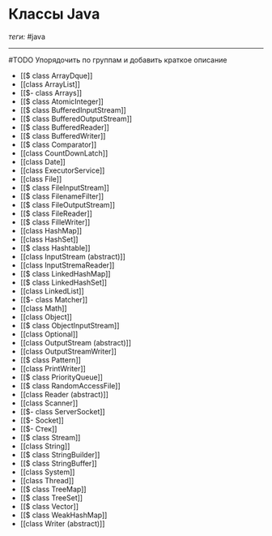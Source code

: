 # Классы Java
*теги:* #java

---

#TODO Упорядочить по группам и добавить краткое описание

- [[$ class ArrayDque]]
- [[class ArrayList]]
- [[$- class Arrays]]
- [[$ class AtomicInteger]]
- [[$ class BufferedInputStream]]
- [[$ class BufferedOutputStream]]
- [[$ class BufferedReader]]
- [[$ class BufferedWriter]]
- [[$ class Comparator]]
- [[class CountDownLatch]]
- [[class Date]]
- [[class ExecutorService]]
- [[class File]]
- [[$ class FileInputStream]]
- [[$ class FilenameFilter]]
- [[$ class FileOutputStream]]
- [[$ class FileReader]]
- [[$ class FilleWriter]]
- [[class HashMap]]
- [[class HashSet]]
- [[$ class Hashtable]]
- [[class InputStream (abstract)]]
- [[class InputStremaReader]]
- [[$ class LinkedHashMap]]
- [[$ class LinkedHashSet]]
- [[class LinkedList]]
- [[$- class Matcher]]
- [[class Math]]
- [[class Object]]
- [[$ class ObjectInputStream]]
- [[class Optional]]
- [[class OutputStream (abstract)]]
- [[class OutputStreamWriter]]
- [[$ class Pattern]]
- [[class PrintWriter]]
- [[$ class PriorityQueue]]
- [[$ class RandomAccessFile]]
- [[class Reader (abstract)]]
- [[class Scanner]]
- [[$- class ServerSocket]]
- [[$- Socket]]
- [[$- Стек]]
- [[$ class Stream]]
- [[class String]]
- [[$ class StringBuilder]]
- [[$ class StringBuffer]]
- [[class System]]
- [[class Thread]]
- [[$ class TreeMap]]
- [[$ class TreeSet]]
- [[$ class Vector]]
- [[$ class WeakHashMap]]
- [[class Writer (abstract)]]